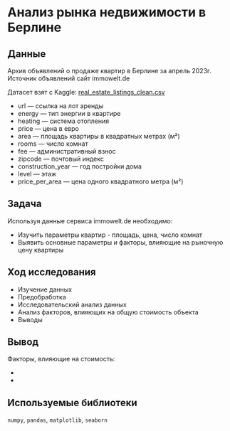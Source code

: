 # Анализ рынка недвижимости в Берлине

## Данные
Архив объявлений о продаже квартир в Берлине за апрель 2023г. Источник объявлений сайт immowelt.de

Датасет взят с Kaggle: [real_estate_listings_clean.csv](https://www.kaggle.com/datasets/mathisjander/real-estate-listings-berlin-de-april-2023/data)

-    url — ссылка на лот аренды
-    energy — тип энергии в квартире
-    heating — система отопления
-    price — цена в евро
-    area — площадь квартиры в квадратных метрах (м²)
-    rooms — число комнат
-    fee — административный взнос
-    zipcode — почтовый индекс
-    construction_year — год постройки дома
-    level — этаж
-    price_per_area — цена одного квадратного метра (м²)

## Задача
Используя данные сервиса immowelt.de необходимо:
- Изучить параметры квартир - площадь, цена, число комнат
- Выявить основные параметры и факторы, влияющие на рыночную цену квартиры

## Ход исследования
- Изучение данных
- Предобработка
- Исследовательский анализ данных
- Анализ факторов, влияющих на общую стоимость объекта
- Выводы

## Вывод
Факторы, влияющие на стоимость:

-
-

## Используемые библиотеки
`numpy`, `pandas`, `matplotlib`, `seaborn`
